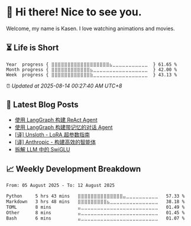 <h1>👋 Hi there! Nice to see you.</h1>

Welcome, my name is Kasen. I love watching animations and movies.

## ⏳ Life is Short

<!-- Start of Time Progress Bar -->
``` text
Year  progress { ⣿⣿⣿⣿⣿⣿⣿⣿⣿⣿⣿⣿⣿⣿⣿⣿⣿⣿⣦⣀⣀⣀⣀⣀⣀⣀⣀⣀⣀⣀  } 61.65 %
Month progress { ⣿⣿⣿⣿⣿⣿⣿⣿⣿⣿⣿⣿⣦⣀⣀⣀⣀⣀⣀⣀⣀⣀⣀⣀⣀⣀⣀⣀⣀⣀  } 42.00 %
Week  progress { ⣿⣿⣿⣿⣿⣿⣿⣿⣿⣿⣿⣿⣷⣀⣀⣀⣀⣀⣀⣀⣀⣀⣀⣀⣀⣀⣀⣀⣀⣀  } 43.13 %
```

⏰ *Updated at 2025-08-14 00:27:40 AM UTC+8*

<!-- End of Time Progress Bar -->

## 📝 Latest Blog Posts

<!-- BLOG-POST-LIST:START -->
- [使用 LangGraph 构建 ReAct Agent](https://blog.imkasen.com/build-react-agent-using-langgraph/)
- [使用 LangGraph 构建带记忆的对话 Agent](https://blog.imkasen.com/build-chat-agent-with-memory-using-langgraph/)
- [[译] Unsloth - LoRA 超参数指南](https://blog.imkasen.com/lora-hyperparameters-guide/)
- [[译] Anthropic - 构建高效的智能体](https://blog.imkasen.com/building-effective-agents/)
- [拆解 LLM 中的 SwiGLU](https://blog.imkasen.com/swiglu-activation-function/)
<!-- BLOG-POST-LIST:END -->

## 📈 Weekly Development Breakdown

<!--START_SECTION:waka-->

```txt
From: 05 August 2025 - To: 12 August 2025

Python     5 hrs 43 mins   ⣿⣿⣿⣿⣿⣿⣿⣿⣿⣿⣿⣿⣿⣿⣤⣀⣀⣀⣀⣀⣀⣀⣀⣀⣀   57.33 %
Markdown   3 hrs 48 mins   ⣿⣿⣿⣿⣿⣿⣿⣿⣿⣦⣀⣀⣀⣀⣀⣀⣀⣀⣀⣀⣀⣀⣀⣀⣀   38.18 %
TOML       8 mins          ⣤⣀⣀⣀⣀⣀⣀⣀⣀⣀⣀⣀⣀⣀⣀⣀⣀⣀⣀⣀⣀⣀⣀⣀⣀   01.49 %
Other      8 mins          ⣤⣀⣀⣀⣀⣀⣀⣀⣀⣀⣀⣀⣀⣀⣀⣀⣀⣀⣀⣀⣀⣀⣀⣀⣀   01.45 %
Bash       6 mins          ⣤⣀⣀⣀⣀⣀⣀⣀⣀⣀⣀⣀⣀⣀⣀⣀⣀⣀⣀⣀⣀⣀⣀⣀⣀   01.07 %
```

<!--END_SECTION:waka-->
